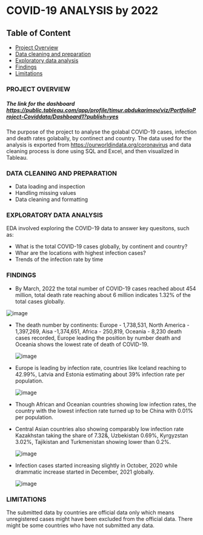 # COVID-19 ANALYSIS by 2022

## Table of Content
- [Project Overview](#project-overview)
- [Data cleaning and preparation](#data-cleaning-and-preparation)
- [Exploratory data analysis](#exploratory-data-analysis)
- [Findings](#findings)
- [Limitations](#limitations)



### PROJECT OVERVIEW

##### The link for the dashboard https://public.tableau.com/app/profile/timur.abdukarimov/viz/PortfolioProject-Coviddata/Dashboard1?publish=yes
The purpose of the project to analyse the golabal COVID-19 cases, infection and death rates golabally, by continect and country. 
The data used for the analysis is exported from https://ourworldindata.org/coronavirus and data cleaning process is done using SQL and Excel, and then visualized in Tableau.

### DATA CLEANING AND PREPARATION
- Data loading and inspection
- Handling missing values
- Data cleaning and formatting

### EXPLORATORY DATA ANALYSIS

EDA involved exploring the COVID-19 data to answer key quesitons, such as:
- What is the total COVID-19 cases globally, by continent and country?
- Whar are the locations with highest infection cases?
- Trends of the infection rate by time

### FINDINGS

- By March, 2022 the total number of COVID-19 cases reached about 454 million, total death rate reaching about 6 million indicates 1.32% of the total cases globally.

 ![image](https://github.com/user-attachments/assets/8607e2d6-dcb7-4e8d-93f6-ff6cc6030cc5)


- The death number by continents: Europe - 1,738,531, North America - 1,397,269, Aisa -1,374,651, Africa - 250,819, Oceania - 8,230 death cases recorded, Europe leading the position by number death and Oceania shows the lowest rate of death of COVID-19.

  ![image](https://github.com/user-attachments/assets/9bd013a6-a967-4390-b4c3-cf6ffe900671)

- Europe is leading by infection rate, countries like Iceland reaching to 42.99%, Latvia and Estonia estimating about 39% infection rate per population.

  ![image](https://github.com/user-attachments/assets/34fae34f-0eaf-4277-9f02-ae248c132d62)

- Though African and Oceanian countries showing low infection rates, the country with the lowest infection rate turned up to be China with 0.01% per population.
- Central Asian countries also showing comparably low infection rate Kazakhstan taking the share of 7.32&, Uzbekistan 0.69%, Kyrgyzstan 3.02%, Tajikistan and Turkmenistan showing lower than 0.2%.

  ![image](https://github.com/user-attachments/assets/1abe11b7-48b2-4fe5-a56c-d993d8f718d2)

- Infection cases started increasing slightly in October, 2020 while drammatic increase started in December, 2021 globally.

  ![image](https://github.com/user-attachments/assets/71ff49db-3c11-489d-b1de-605fb7ded53d)


### LIMITATIONS

The submitted data by countries are official data only which means unregistered cases might have been excluded from the official data. There might be some countries who have not submitted any data.

